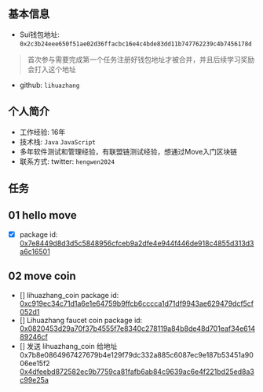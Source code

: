 ## 基本信息
- Sui钱包地址: `0x2c3b24eee650f51ae02d36ffacbc16e4c4bde83dd11b747762239c4b7456178d`
> 首次参与需要完成第一个任务注册好钱包地址才被合并，并且后续学习奖励会打入这个地址
- github: `lihuazhang`

## 个人简介
- 工作经验: 16年
- 技术栈: `Java` `JavaScript`
- 多年软件测试和管理经验，有联盟链测试经验，想通过Move入门区块链
- 联系方式: twitter: `hengwen2024` 

## 任务

##   01 hello move  
- [x] package id: [0x7e8449d8d3d5c5848956cfceb9a2dfe4e944f446de918c4855d313d3a6c16501](https://suiscan.xyz/testnet/object/0x7e8449d8d3d5c5848956cfceb9a2dfe4e944f446de918c4855d313d3a6c16501)

## 02 move coin

- [] lihuazhang_coin package id: [0xc919ec34c71d1a6e1e64759b9ffcb6cccca1d71df9943ae629479dcf5cf052d1](https://suiscan.xyz/mainnet/object/0xc919ec34c71d1a6e1e64759b9ffcb6cccca1d71df9943ae629479dcf5cf052d1/txs)
- [] Lihuazhang faucet coin package id: [0x0820453d29a70f37b4555f7e8340c278119a84b8de48d701eaf34e61489246cf](https://suiscan.xyz/mainnet/object/0x0820453d29a70f37b4555f7e8340c278119a84b8de48d701eaf34e61489246cf)
- [] 发送 lihuazhang_coin 给地址 0x7b8e0864967427679b4e129f79dc332a885c6087ec9e187b53451a9006ee15f2 [0x4dfeebd872582ec9b7759ca81fafb6ab84c9639ac6e4f221bd25ed8a3c99e25a](https://suiscan.xyz/mainnet/object/0x4dfeebd872582ec9b7759ca81fafb6ab84c9639ac6e4f221bd25ed8a3c99e25a)